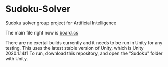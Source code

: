 # Sudoku-Solver
 Sudoku solver group project for Artificial Intelligence

The main file right now is [board.cs](Sudoku/Assets/Scripts/board.cs)

There are no exertal builds currently and it needs to be run in Unity for any testing.
This uses the latest stable version of Unity, which is Unity 2020.1.14f1
To run, download this repository, and open the "Sudoku" folder with Unity.
